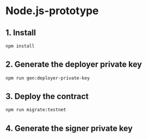 # Node.js-prototype


## 1. Install

```bash
npm install
```

## 2. Generate the deployer private key

```bash
npm run gen:deployer-private-key
```

## 3. Deploy the contract

```bash
npm run migrate:testnet
```

## 4. Generate the signer private key

```bash

```
